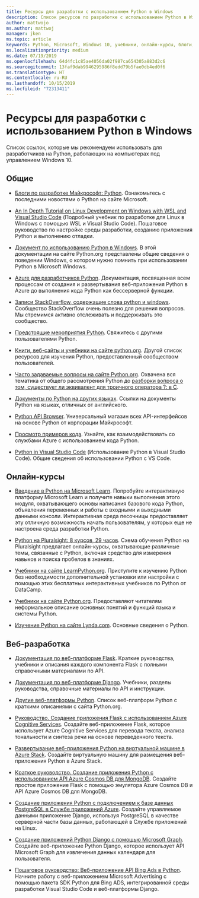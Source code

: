 ```yaml
---
title: Ресурсы для разработки с использованием Python в Windows
description: Список ресурсов по разработке с использованием Python в Windows.
author: mattwojo
ms.author: mattwoj
manager: jken
ms.topic: article
keywords: Python, Microsoft, Windows 10, учебники, онлайн-курсы, блоги, события
ms.localizationpriority: medium
ms.date: 07/19/2019
ms.openlocfilehash: 64d4fc1c85ae4056da02f987ca654305a883d2c6
ms.sourcegitcommit: 13faf9dab9946295986f8edd79b5fae0db4ed0f6
ms.translationtype: HT
ms.contentlocale: ru-RU
ms.lasthandoff: 10/15/2019
ms.locfileid: "72313411"
---
```

# <a name="resources-for-developing-with-python-on-windows"></a>Ресурсы для разработки с использованием Python в Windows

Список ссылок, которые мы рекомендуем использовать для разработчиков на Python, работающих на компьютерах под управлением Windows 10.

## <a name="general"></a>Общие

- [Блоги по разработке Майкрософт: Python](https://devblogs.microsoft.com/python/). Ознакомьтесь с последними новостями о Python на сайте Microsoft.

- [An In Depth Tutorial on Linux Development on Windows with WSL and Visual Studio Code](https://devblogs.microsoft.com/commandline/an-in-depth-tutorial-on-linux-development-on-windows-with-wsl-and-visual-studio-code/) (Подробный учебник по разработке для Linux в Windows с помощью WSL и Visual Studio Code). Пошаговое руководство по настройке среды разработки, созданию приложения Python и выполнению отладки.

- [Документ по использованию Python в Windows](https://docs.python.org/3/using/windows.html). В этой документации на сайте Python.org представлены общие сведения о поведении Windows, о котором нужно помнить при использовании Python в Microsoft Windows.

- [Azure для разработчиков Python](https://docs.microsoft.com/azure/python/). Документация, посвященная всем процессам от создания и развертывания веб-приложения Python в Azure до выполнения кода Python как бессерверной функции.

- [Записи StackOverflow, содержащие слова python и windows](https://stackoverflow.com/questions/4750806/how-do-i-install-pip-on-windows/12476379). Сообщество StackOverflow очень полезно для решения вопросов. Мы стремимся активно отслеживать и поддерживать это сообщество.

- [Предстоящие мероприятия Python](https://www.python.org/events/python-events). Свяжитесь с другими пользователями Python.

- [Книги, веб-сайты и учебники на сайте python.org](https://wiki.python.org/moin/BeginnersGuide/Programmers). Другой список ресурсов для изучения Python, предоставленный сообществом пользователей.

- [Часто задаваемые вопросы на сайте Python.org](https://docs.python.org/3/faq/). Охвачена вся тематика от общего рассмотрения Python до [разборки вопроса о том, существует ли эквивалент для троичного оператора ?: в C](https://docs.python.org/3/faq/programming.html#is-there-an-equivalent-of-c-s-ternary-operator).

- [Документы по Python на других языках](https://wiki.python.org/moin/Languages). Ссылки на документы Python на языках, отличных от английского.

- [Python API Browser](https://docs.microsoft.com/python/api/?view=azure-python). Универсальный магазин всех API-интерфейсов на основе Python от корпорации Майкрософт.

- [Просмотр примеров кода](https://azure.microsoft.com/en-us/resources/samples/?platform=python&sort=0). Узнайте, как взаимодействовать со службами Azure с использованием кода Python.

- [Python in Visual Studio Code](https://code.visualstudio.com/docs/languages/python) (Использование Python в Visual Studio Code). Общие сведения об использовании Python с VS Code.

## <a name="online-courses"></a>Онлайн-курсы

- [Введение в Python на Microsoft Learn](https://docs.microsoft.com/en-us/learn/modules/intro-to-python/). Попробуйте интерактивную платформу Microsoft Learn и получите навыки выполнения этого модуля, охватывающего основы написания базового кода Python, объявления переменных и работы с входными и выходными данными консоли. Интерактивная среда песочницы предоставляет эту отличную возможность начать пользователям, у которых еще не настроена среда разработки Python.

- [Python на Pluralsight: 8 курсов, 29 часов](https://app.pluralsight.com/paths/skills/python). Схема обучения Python на Pluralsight предлагает онлайн-курсы, охватывающие различные темы, связанные с Python, включая средство для измерения навыков и поиска пробелов в знаниях.

- [Учебники на сайте LearnPython.org](https://www.learnpython.org/). Приступите к изучению Python без необходимости дополнительной установки или настройки с помощью этих бесплатных интерактивных учебников по Python от DataCamp.

- [Учебники на сайте Python.org](https://docs.python.org/3/tutorial/index.html). Предоставляют читателям неформальное описание основных понятий и функций языка и системы Python.

- [Изучение Python на сайте Lynda.com](https://www.lynda.com/Python-tutorials/Learning-Python/661773-2.html). Основные сведения о Python.

## <a name="web-development"></a>Веб-разработка

- [Документация по веб-платформе Flask](https://flask.palletsprojects.com/en/1.1.x/). Краткие руководства, учебники и описания каждого компонента Flask с полными справочными материалами по API.

- [Документация по веб-платформе Django](https://docs.djangoproject.com/en/2.2/). Учебники, разделы руководства, справочные материалы по API и инструкции.

- [Другие веб-платформы Python](https://wiki.python.org/moin/WebFrameworks). Список веб-платформ Python с краткими описаниями с сайта Python.org.

- [Руководство. Создание приложения Flask с использованием Azure Cognitive Services](https://docs.microsoft.com/azure/cognitive-services/translator/tutorial-build-flask-app-translation-synthesis). Создайте веб-приложение Flask, которое использует Azure Cognitive Services для перевода текста, анализа тональности и синтеза речи на основе переведенного текста.

- [Развертывание веб-приложения Python на виртуальной машине в Azure Stack](https://docs.microsoft.com/azure-stack/user/azure-stack-dev-start-howto-vm-python). Создайте виртуальную машину для размещения веб-приложения Python в Azure Stack.

- [Краткое руководство. Создание приложения Python с использованием API Azure Cosmos DB для MongoDB](https://docs.microsoft.com/azure/cosmos-db/create-mongodb-flask). Создайте простое приложение Flask с помощью эмулятора Azure Cosmos DB и API Azure Cosmos DB для MongoDB.

- [Создание приложения Python с подключением к базе данных PostgreSQL в Службе приложений Azure](https://docs.microsoft.com/azure/app-service/containers/tutorial-python-postgresql-app). Создайте управляемое данными приложение Django, используя PostgreSQL в качестве серверной части базы данных, работающей в Службе приложений на Linux.

- [Создание приложений Python Django с помощью Microsoft Graph](https://docs.microsoft.com/graph/tutorials/python). Создайте веб-приложение Python Django, которое использует API Microsoft Graph для извлечения данных календаря для пользователя.

- [Пошаговое руководство: Веб-приложение API Bing Ads в Python](https://docs.microsoft.com/advertising/guides/walkthrough-web-application-python?view=bingads-13). Начните работу с веб-приложением Microsoft Advertising с помощью пакета SDK Python для Bing ADS, интегрированной среды разработки Visual Studio Code и веб-платформы Django.
